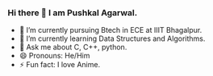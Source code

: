### Hi there 👋 I am Pushkal Agarwal.

<!--
**Octapro9/Octapro9** is a ✨ _special_ ✨ repository because its `README.md` (this file) appears on your GitHub profile.

Here are some ideas to get you started:

- 🔭 I’m currently working on ...
- 🌱 I’m currently learning ...
- 👯 I’m looking to collaborate on ...
- 🤔 I’m looking for help with ...
- 💬 Ask me about ...
- 📫 How to reach me: ...
- 😄 Pronouns: ...
- ⚡ Fun fact: ...
-->

- 🔭 I’m currently pursuing Btech in ECE at IIIT Bhagalpur.
- 🌱 I’m currently learning Data Structures and Algorithms.
- 💬 Ask me about C, C++, python.
- 😄 Pronouns: He/Him
- ⚡ Fun fact: I love Anime.
